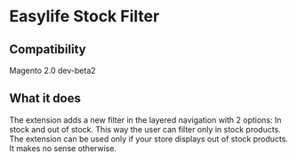 Easylife Stock Filter
==============

Compatibility
-----------
Magento 2.0 dev-beta2


What it does
----------

The extension adds a new filter in the layered navigation with 2 options: In stock and out of stock. This way the user can filter only in stock products.
The extension can be used only if your store displays out of stock products. It makes no sense otherwise.  


